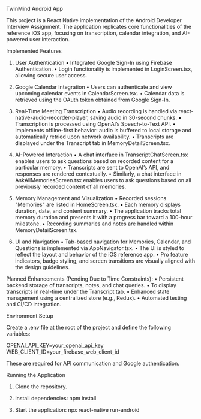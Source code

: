 TwinMind Android App

This project is a React Native implementation of the Android Developer Interview Assignment. The application replicates core functionalities of the reference iOS app, focusing on transcription, calendar integration, and AI-powered user interaction.

Implemented Features

1. User Authentication
	•	Integrated Google Sign-In using Firebase Authentication.
	•	Login functionality is implemented in LoginScreen.tsx, allowing secure user access.

2. Google Calendar Integration
	•	Users can authenticate and view upcoming calendar events in CalendarScreen.tsx.
	•	Calendar data is retrieved using the OAuth token obtained from Google Sign-In.

3. Real-Time Meeting Transcription
	•	Audio recording is handled via react-native-audio-recorder-player, saving audio in 30-second chunks.
	•	Transcription is processed using OpenAI’s Speech-to-Text API.
	•	Implements offline-first behavior: audio is buffered to local storage and automatically retried upon network availability.
	•	Transcripts are displayed under the Transcript tab in MemoryDetailScreen.tsx.

4. AI-Powered Interaction
	•	A chat interface in TranscriptChatScreen.tsx enables users to ask questions based on recorded content for a particular memory.
	•	Transcripts are sent to OpenAI’s API, and responses are rendered contextually.
    •   Similarly, a chat interface in AskAllMemoriesScreen.tsx enables users to ask questions based on all previously recorded content of all memories.

5. Memory Management and Visualization
	•	Recorded sessions "Memories" are listed in HomeScreen.tsx.
	•	Each memory displays duration, date, and content summary.
	•	The application tracks total memory duration and presents it with a progress bar toward a 100-hour milestone.
	•	Recording summaries and notes are handled within MemoryDetailScreen.tsx.

6. UI and Navigation
	•	Tab-based navigation for Memories, Calendar, and Questions is implemented via AppNavigator.tsx.
	•	The UI is styled to reflect the layout and behavior of the iOS reference app.
	•	Pro feature indicators, badge styling, and screen transitions are visually aligned with the design guidelines.


Planned Enhancements (Pending Due to Time Constraints):
	•	Persistent backend storage of transcripts, notes, and chat queries.
    •   To display transcripts in real-time under the Transcript tab.
	•	Enhanced state management using a centralized store (e.g., Redux).
	•	Automated testing and CI/CD integration.


Environment Setup

Create a .env file at the root of the project and define the following variables:

OPENAI_API_KEY=your_openai_api_key
WEB_CLIENT_ID=your_firebase_web_client_id

These are required for API communication and Google authentication.

Running the Application

1.	Clone the repository.

2.	Install dependencies:
        npm install
        
3.  Start the application:
        npx react-native run-android
